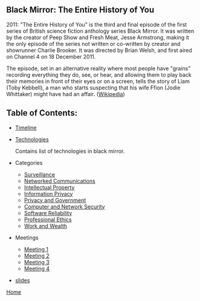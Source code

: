 ## Black Mirror: The Entire History of You

2011: "The Entire History of You" is the third and final episode of the first series of British science fiction anthology series Black Mirror. It was written by the creator of Peep Show and Fresh Meat, Jesse Armstrong, making it the only episode of the series not written or co-written by creator and showrunner Charlie Brooker. It was directed by Brian Welsh, and first aired on Channel 4 on 18 December 2011.

The episode, set in an alternative reality where most people have "grains" recording everything they do, see, or hear, and allowing them to play back their memories in front of their eyes or on a screen, tells the story of Liam (Toby Kebbell), a man who starts suspecting that his wife Ffion (Jodie Whittaker) might have had an affair. ([Wikipedia](https://en.wikipedia.org/wiki/The_Entire_History_of_You))

## Table of Contents: 

- [Timeline](./Timeline.md)

- [Technologies](./Technologies.md)

	Contains list of technologies in black mirror. 

- Categories
	- [Surveillance](./Surveillance.md)
	- [Networked Communications](./Networked.md)
	- [Intellectual Property](./Property.md)
	- [Information Privacy](./Privacy.md)
	- [Privacy and Government](./Surveillance.md)
	- [Computer and Network Security](./Security.md)
	- [Software Reliability](./Reliability.md)
	- [Professional Ethics](./ProfessionalEthics.md)
	- [Work and Wealth](./WorkAndWealth.md)
	
- Meetings
	- [Meeting 1](./Meetings/meeting_1.md)
	- [Meeting 2](./Meetings/meeting_2.md)
	- [Meeting 3](./Meetings/meeting_3.md)
	- [Meeting 4](./Meetings/meeting_4.md)

- [slides](https://docs.google.com/presentation/d/1qIrAfZKnvJqmnIHvqBwNRuUOgYIkvlwRwY0s8Nc-_DA/edit?usp=sharing)

[Home](https://saahilclaypool.github.io/blackmirror/)
